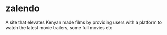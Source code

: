 # zalendo
A site that elevates Kenyan made films by providing users with a platform to watch the latest movie trailers, some full movies etc
